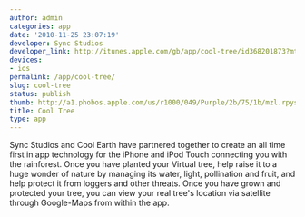 ```yaml
---
author: admin
categories: app
date: '2010-11-25 23:07:19'
developer: Sync Studios
developer_link: http://itunes.apple.com/gb/app/cool-tree/id368201873?mt=8
devices: 
- ios
permalink: /app/cool-tree/
slug: cool-tree
status: publish
thumb: http://a1.phobos.apple.com/us/r1000/049/Purple/2b/75/1b/mzl.rpysmzkn.175x175-75.jpg
title: Cool Tree
type: app
---
```


Sync Studios and Cool Earth have partnered together to create an all time first in app technology for the iPhone and iPod Touch connecting you with the rainforest. Once you have planted your Virtual tree, help raise it to a huge wonder of nature by managing its water, light, pollination and fruit, and help protect it from loggers and other threats. Once you have grown and protected your tree, you can view your real tree's location via satellite through Google-Maps from within the app.